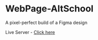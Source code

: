 # WebPage-AltSchool
A pixel-perfect build of a Figma design

Live Server - [Click here](https://web-page-alt-school.vercel.app/)
